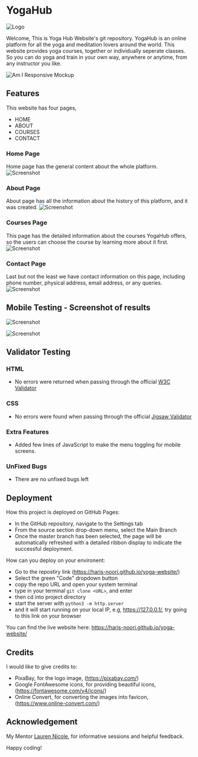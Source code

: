 # YogaHub

![Logo](https://github.com/Haris-Noori/yoga-website/blob/main/assets/img/logo-sm.png)

Welcome, This is Yoga Hub Website's git repository.
YogaHub is an online platform for all the yoga and meditation lovers around the world. This website provides yoga courses, together or individually seperate classes. So you can do yoga and train in your own way, anywhere or anytime, from any instructor you like.

![Am I Responsive Mockup](https://github.com/Haris-Noori/yoga-website/blob/main/assets/img/screenshots/AmIResponsive.png)

## Features
This website has four pages,
- HOME
- ABOUT
- COURSES
- CONTACT

### Home Page
Home page has the general content about the whole platform.
![Screenshot](https://github.com/Haris-Noori/yoga-website/blob/main/assets/img/screenshots/one.png)


### About Page
About page has all the information about the history of this platform, and it was created.
![Screenshot](https://github.com/Haris-Noori/yoga-website/blob/main/assets/img/screenshots/two.png)

### Courses Page
This page has the detailed information about the courses YogaHub offers, so the users can choose the course by learning more about it first.
![Screenshot](https://github.com/Haris-Noori/yoga-website/blob/main/assets/img/screenshots/three.png)

### Contact Page
Last but not the least we have contact information on this page, including phone number, physical address, email address, or any queries.
![Screenshot](https://github.com/Haris-Noori/yoga-website/blob/main/assets/img/screenshots/four.png)

## Mobile Testing - Screenshot of results
![Screenshot](https://github.com/Haris-Noori/yoga-website/blob/main/assets/img/screenshots/five.png)



![Screenshot](https://github.com/Haris-Noori/yoga-website/blob/main/assets/img/screenshots/six.png)

## Validator Testing
### HTML
   - No errors were returned when passing through the official [W3C Validator](https://validator.w3.org/nu/?doc=https%3A%2F%2Fharis-noori.github.io%2Fyoga-website)

### CSS
   - No errors were found when passing through the official [Jigsaw Validator](https://jigsaw.w3.org/css-validator/validator?uri=https%3A%2F%2Fharis-noori.github.io%2Fyoga-website%2F&profile=css3svg&usermedium=all&warning=1&vextwarning=&lang=en)

### Extra Features
   - Added few lines of JavaScript to make the menu toggling for mobile screens.

### UnFixed Bugs
   - There are no unfixed bugs left

## Deployment
How this project is deployed on GitHub Pages:
   - In the GitHub repository, navigate to the Settings tab
   - From the source section drop-down menu, select the Main Branch
   - Once the master branch has been selected, the page will be automatically refreshed with a detailed ribbon display to indicate the successful deployment.

How can you deploy on your environent:
   - Go to the repostiry link (https://haris-noori.github.io/yoga-website/)
   - Select the green "Code" dropdown button
   - copy the repo URL and open your system terminal
   - type in your terminal `git clone <URL>`, and enter
   - then cd into project directory
   - start the server with `python3 -m http.server`
   - and it will start running on your local IP, e.g, https://127.0.0.1/, try going to this link on your browser
     
You can find the live website here: https://haris-noori.github.io/yoga-website/


## Credits
I would like to give credits to:
   - PixaBay, for the logo image, (https://pixabay.com/)
   - Google FontAwesome icons, for providing beautiful icons, (https://fontawesome.com/v4/icons/)
   - Online Convert, for converting the images into favicon, (https://www.online-convert.com/)

## Acknowledgement
My Mentor [Lauren Nicole](https://www.linkedin.com/in/lauren-nicole-popich/), for informative sessions and helpful feedback.


Happy coding!
